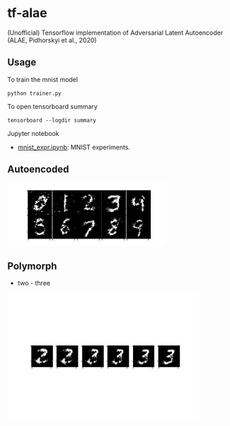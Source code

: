 # tf-alae

(Unofficial) Tensorflow implementation of Adversarial Latent Autoencoder (ALAE, Pidhorskyi et al., 2020)

## Usage

To train the mnist model
```
python trainer.py
```

To open tensorboard summary
```
tensorboard --logdir summary
```

Jupyter notebook
- [mnist_expr.ipynb](./mnist_expr.ipynb): MNIST experiments.

## Autoencoded

![enumeration](./rsrc/enum.png)

## Polymorph

- two - three

![polymorph number two to three](./rsrc/two2three.png)

